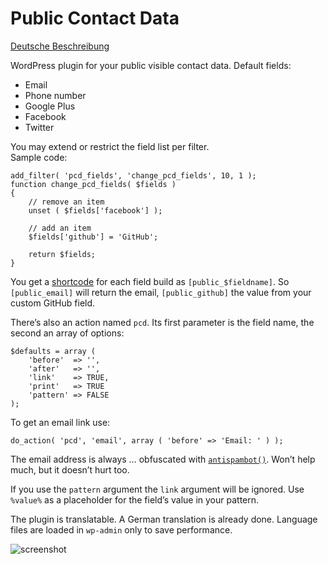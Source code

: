Public Contact Data
===================

[Deutsche Beschreibung][3]

WordPress plugin for your public visible contact data. Default fields:

* Email
* Phone number
* Google Plus
* Facebook
* Twitter

You may extend or restrict the field list per filter.  
Sample code:

	add_filter( 'pcd_fields', 'change_pcd_fields', 10, 1 );
	function change_pcd_fields( $fields )
	{
		// remove an item
		unset ( $fields['facebook'] );
		
		// add an item
		$fields['github'] = 'GitHub';
		
		return $fields;
	}

You get a [shortcode][1] for each field build as `[public_$fieldname]`. 
So `[public_email]` will return the email, `[public_github]` the value from
your custom GitHub field.

There’s also an action named `pcd`. Its first parameter is the field name, the 
second an array of options:

	$defaults = array (
		'before'  => '',
		'after'   => '',
		'link'    => TRUE,
		'print'   => TRUE
		'pattern' => FALSE
	);

To get an email link use:

	do_action( 'pcd', 'email', array ( 'before' => 'Email: ' ) );
	
The email address is always … obfuscated with [`antispambot()`][2]. 
Won’t help much, but it doesn’t hurt too.

If you use the `pattern` argument the `link` argument will be ignored. 
Use `%value%` as a placeholder for the field’s value in your pattern.

The plugin is translatable. A German translation is already done. 
Language files are loaded in `wp-admin` only to save performance.

![screenshot](https://github.com/toscho/Public-Contact-Data/raw/master/screenshot.png "Translated backend")

[1]: http://codex.wordpress.org/Shortcode_API
[2]: http://codex.wordpress.org/Function_Reference/antispambot
[3]: http://toscho.de/2012/wordpress-plugin-oeffentliche-kontaktdaten/